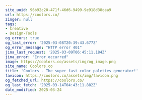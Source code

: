 ```yaml
---
site_uuid: 96b92c20-471f-46d6-9499-9e918d38caa9
url: https://coolors.co/
zinger: null
tags:
- Creative
- Design-Tools
og_errors: true
og_last_error: '2025-03-08T20:39:43.677Z'
og_error_message: "HTTP error 401"
jina_last_request: '2025-03-09T06:45:11.184Z'
jina_error: "Error occurred"
image: https://coolors.co/assets/img/og_image.png
site_name: Coolors.co
title: 'Coolors - The super fast color palettes generator!'
favicon: https://coolors.co/assets/img/favicon.png
og_fetched_url: https://coolors.co/
og_last_fetch: '2025-03-14T04:43:11.882Z'
date_modified: 2025-03-24
---
```




